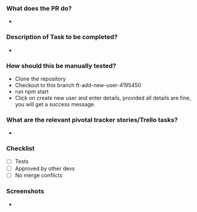 ### **What does the PR do?**

* 

### **Description of Task to be completed?**

- 

### **How should this be manually tested?**

- Clone the repository 
- Checkout to this branch ft-add-new-user-4195450
- run npm start
- Click on create new user and enter details, provided all details are fine, you will get a success message.

### **What are the relevant pivotal tracker stories/Trello tasks?**
- 

### **Checklist**

- [ ] Tests
- [ ] Approved by other devs
- [ ] No merge conflicts

### **Screenshots**

- 
